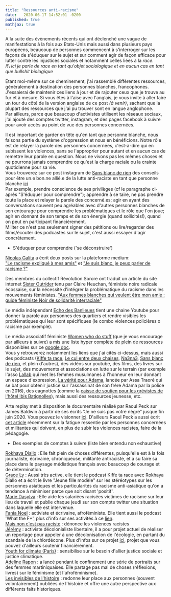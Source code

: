 ```yaml
---
title: "Ressources anti-racisme"
date:   2020-06-17 14:52:01 -0200
published: true
mathjax: true
---
```


A la suite des évènements récents qui ont déclenché une vague de manifestations à la fois aux Etats-Unis mais aussi dans plusieurs pays européens, beaucoup de personnes commencent à s'interroger sur les façons de s'éduquer sur le sujet et sur comment agir de façon efficace pour lutter contre les injustices sociales et notamment celles liées à la *race*. <br>
 /!\ *ici je parle de race en tant qu'objet sociologique et en aucun cas en tant que bullshit biologique*


Etant moi-même sur ce cheminement, j'ai rassemblé différentes ressources, généralement à destination des personnes blanches, francophones. J'essaierai de maintenir ces liens à jour et de rajouter ceux que je trouve au fur et à mesure. Si vous êtes à l'aise avec l'anglais, je vous invite à aller faire un tour du côté de la version anglaise de ce post *(à venir)*, sachant que la plupart des ressources que j'ai pu trouver sont en langue anglophone. <br>
Par ailleurs, parce que beaucoup d'activistes utilisent les réseaux sociaux, j'ai ajouté des comptes twitter, instagram, et des pages facebook à suivre pour avoir accès au point de vue des personnes concernées.

Il est important de garder en tête qu'en tant que personne blanche, nous faisons partie du système d'oppression et nous en bénéficions. Notre rôle  est de relayer la parole des personnes concernées, c'est-à-dire qui en subissent les violences, sans se l'approprier pour autant et en aucun cas de remettre leur parole en question. Nous ne vivons pas les mêmes choses et ne pourrons jamais comprendre ce qu'est la charge raciale ou la crainte quotidienne pour sa vie. <br>
Vous trouverez sur ce post instagram de [Sans blanc de rien](https://www.instagram.com/sansblancderien/) des conseils pour être un.e bon.ne allié.e de la lutte anti-raciste en tant que personne blanche [ici](https://www.instagram.com/p/CAaqdBYgZxq/) <br>
Par exemple, prendre conscience de ses privilèges (cf le paragraphe ci-après "S'éduquer pour comprendre"); apprendre à se taire, ne pas prendre toute la place et relayer la parole des concerné.es; agir en ayant des conversations souvent peu agréables avec d'autres personnes blanches de son entourage pour comprendre les problématiques et le rôle que l'on joue; agir en donnant de son temps et de son énergie (quand sollicités!), quand on peut en participant financièrement. <br>
Militer ce n'est pas seulement signer des pétitions ou lire/regarder des films/écouter des podcastes sur le sujet, c'est aussi essayer d'agir concrètement.

- S'éduquer pour comprendre ('se déconstruire')

[Nicolas Galita](https://medium.com/@NicolasGalita) a écrit deux posts sur la plateforme medium: <br>
["Le racisme expliqué à mes amis"](https://medium.com/d%C3%A9penser-repenser/le-racisme-expliqu%C3%A9-%C3%A0-mes-amis-f95c5735233e) et ["Je suis blanc, je peux parler de racisme ?"](https://medium.com/d%C3%A9penser-repenser/je-suis-blanc-je-peux-parler-de-racisme-4e1060adc247)

Des membres du collectif Révolution Sorore ont traduit un article du site internet [Sister Outrider](https://sisteroutrider.wordpress.com/) tenu par Claire Heuchan, féministe noire radicale écossaise, sur la nécessité d'intégrer la problématique du racisme dans les mouvements féministes.
["Aux femmes blanches qui veulent être mon amie : guide féministe Noir de solidarité interraciale"](https://sisteroutrider.wordpress.com/2017/11/27/aux-femmes-blanches-qui-veulent-etre-mon-amie/?fbclid=IwAR12uvd-CMOiRNZw7FXHKC_2bLxnDw71Wi8vzM98CaKWNNr6xlK_DYy0nN8)

Le média indépendant [Echo des Banlieues](https://www.youtube.com/channel/UCAc9VOWTC_1E5DMVlp_Rtgg) tient une chaine Youtube pour donner la parole aux personnes des quartiers et rendre visibles les problématiques qui leur sont spécifiques (le  combo violences policières x racisme par exemple).

Le média associatif féministe [Women who do stuff](https://www.womenwhodostuff.com/) (que je vous encourage par ailleurs à suivre) a mis une liste hyper complète de plein de ressources disponibles sur ce [google doc](https://docs.google.com/document/d/1rZX6ovsbv90eId_EVUxynq-KDNqLE9iiZJuBKxCrsrQ/edit?usp=sharing). <br>
Vous y retrouverez notamment les liens que j'ai cités ci-dessus, mais aussi des podcasts ([Kiffe ta race](https://www.binge.audio/category/kiffetarace/), [Le cul entre deux chaises](https://linktr.ee/leculentredeuxchaises), [Na3na3](https://twitter.com/Na3na3Podcast/status/1223331363937497088), [Sans blanc de rien](https://www.instagram.com/sansblancderien/), et plein d'autres), des vidéos sur youtube, des films, des livres sur le sujet, des mouvements et associations en lutte sur le terrain (par exemple l'asso [Lallab](https://twitter.com/AssoLallab) qui met les femmes musulmanes à l'honneur en leur donnant un espace d'expression, [La vérité pour Adama](https://twitter.com/laveritepradama), lancée par Assa Traoré qui se bat pour obtenir justice sur l'assassinat de son frère Adama par la police en 2016), des cagnottes (comme la [caisse de soutien pour les grévistes de l'hôtel Ibis Batignolles](https://www.lepotsolidaire.fr/pot/0oz7r5n8)), mais aussi des ressources jeunesse, etc.

Arte replay met à disposition le documentaire réalisé par Raoul Peck sur James Baldwin à partir de ses écrits "Je ne suis pas votre nègre" jusque fin juin 2020. Vous pouvez le visionner [ici](https://www.arte.tv/fr/videos/051638-000-A/je-ne-suis-pas-votre-negre/). 
D'ailleurs Raoul Peck a aussi écrit [cet article](https://le1hebdo.fr/journal/jetouffe/301/1/article/j-touffe-3898.html) récemment sur la fatigue ressentie par les personnes concernées et militantes qui doivent, en plus de subir les violences racistes, faire de la pédagogie.


- Des exemples de comptes à suivre (liste bien entendu non exhaustive)

[Rokhaya Diallo](https://www.rokhayadiallo.com/) : Elle fait plein de choses différentes, puisqu'elle est à la fois journaliste, écrivaine, chroniqueuse, militante antiraciste, et a su faire sa place dans le paysage médiatique français avec beaucoup de courage et de détermination. <br>
[Grace Ly](https://twitter.com/gracefullyfried) : Aussi très active, elle tient le podcast Kiffe ta race avec Rokhaya Diallo et a écrit le livre "Jeune fille modèle" sur les stéréotypes sur les personnes asiatiques et les particularités du racisme anti-asiatique qu'on a tendance à minimiser parce que soit disant 'positif'. <br> 
[Marie Dasylva](https://twitter.com/napilicaio) : Elle aide les salariées racisées victimes de racisme sur leur lieu de travail et publie chaque jeudi sur son compte twitter une situation dans laquelle elle est intervenue. <br>
[Fania Noel](https://www.instagram.com/fania_noel/) : activiste et écrivaine, afroféministe. Elle tient aussi le podcast 'What the F*', plus d'info sur ses activités à ce [lien](https://linktr.ee/fania_noel). <br>
[Mais non c'est pas raciste](https://www.instagram.com/maisnoncestpasraciste/) : dénonce les violences racistes <br>
[Jérémy](https://www.instagram.com/jeremybcn_/) : activiste décolonialiste libertaire, il a pour projet actuel de réaliser un reportage pour appeler à une décolonisation de l'écologie, en partant du scandale de la chlordécone. Plus d'infos sur ce projet [ici](https://www.kisskissbankbank.com/fr/projects/reportage-decolonisons-l-ecologie/tabs/description), projet que vous pouvez d'ailleurs soutenir financièrement. <br>
[Youth for climate (Paris)](https://www.instagram.com/youthforclimateparis/) : sensibilise sur le besoin d'allier justice sociale et justice climatique. <br>
[Adeline Rapon](https://www.instagram.com/adelinerapon/) : a lancé pendant le confinement une série de portraits sur des femmes martiniquaises. Elle partage pas mal de choses (réflexions, livres) sur le féminisme (et l'afroféminisme). <br>
[Les invisibles de l'histoire](https://www.instagram.com/lesinvisiblesdelhistoire/) : redonne leur place aux personnes (souvent volontairement) oubliées de l'histoire et offre une autre perspective aux différents faits historiques.
